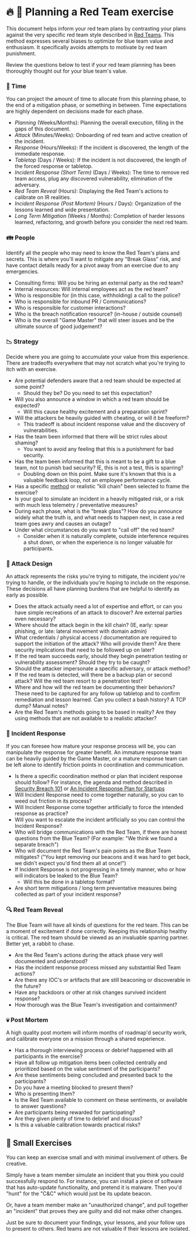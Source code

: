 # :fire: :fire_engine: Planning a Red Team exercise
This document helps inform your red team plans by contrasting your plans against the very specific red team style described in [Red Teams](https://medium.com/starting-up-security/red-teams-6faa8d95f602). This method expresses several biases to optimize for blue team value and enthusiasm. It specifically avoids attempts to motivate by red team punishment.

Review the questions below to test if your red team planning has been thoroughly thought out for your blue team's value.

### :date: Time
You can project the amount of time to allocate from this planning phase, to the end of a mitigation phase, or something in between. Time expectations are highly dependent on decisions made for each phase.

- *Planning* (Weeks/Months): Planning the overall execution, filling in the gaps of this document.
- *Attack* (Minutes/Weeks): Onboarding of red team and active creation of the incident.
- *Response* (Hours/Weeks): If the incident is discovered, the length of the immediate response.
- *Tabletop* (Days / Weeks): If the incident is not discovered, the length of the forced response or tabletop.  
- *Incident Response (Short Term)* (Days / Weeks): The time to remove red team access, plug any discovered vulnerability, elimination of the adversary.
- *Red Team Reveal* (Hours): Displaying the Red Team's actions to calibrate on IR realities.
- *Incident Response (Post Mortem)* (Hours / Days): Organization of the lessons learned and wide presentation.
- *Long Term Mitigation* (Weeks / Months): Completion of harder lessons learned, refactoring, and growth before you consider the next red team.

### :family: People
Identify all the people who may need to know the Red Team's plans and secrets. This is where you'll want to mitigate any "Break Glass" risk, and have contact details ready for a pivot away from an exercise due to any emergencies.
- Consulting firms: Will you be hiring an external party as the red team?
- Internal resources: Will internal employees act as the red team?
- Who is responsible for (in this case, withholding) a call to the police?
- Who is responsible for inbound PR / Communications?
- Who is responsible for customer interactions?
- Who is the breach notification resource? (in-house / outside counsel)
- Who is the overall "Game Master" that will steer issues and be the ultimate source of good judgement?

### :chart_with_downwards_trend: Strategy
Decide where you are going to accumulate your value from this experience. There are tradeoffs everywhere that may not scratch what you're trying to itch with an exercise.
- Are potential defenders aware that a red team should be expected at some point?
  - Should they be? Do you need to set this expectation?
- Will you also announce a window in which a red team should be expected?
  - Will this cause healthy excitement and a preparation sprint?
- Will the attackers be heavily guided with cheating, or will it be freeform?
  - This tradeoff is about incident response value and the discovery of vulnerabilities.
- Has the team been informed that there will be strict rules about shaming?
  - You want to avoid any feeling that this is a punishment for bad security.
- Has the team been informed that this is meant to be a gift to a blue team, not to punish bad security? IE, this is not a test, this is sparring?
  - Doubling down on this point. Make sure it's known that this is a valuable feedback loop, not an employee performance cycle.
- Has a specific [method](https://attack.mitre.org/wiki/Main_Page) or realistic "kill chain" been selected to frame the exercise?
- Is your goal to simulate an incident in a heavily mitigated risk, or a risk with much less telemetry / preventative measures?
- During each phase, what is the "break glass"? How do you announce widely what the truth is, and what needs to happen next, in case a red team goes awry and causes an outage?
- Under what circumstances do you want to "call off" the red team?
  - Consider when it is naturally complete, outside interference requires a shut down, or when the experience is no longer valuable for participants.

### :wrench: Attack Design
An attack represents the risks you're trying to mitigate, the incident you're trying to handle, or the individuals you're hoping to include on the response. These decisions all have planning burdens that are helpful to identify as early as possible.
- Does the attack actually need a lot of expertise and effort, or can you have simple recreations of an attack to discover? Are external parties even necessary?
- Where should the attack begin in the kill chain? (IE, early: spear phishing, or late: lateral movement with domain admin)
- What credentials / physical access / documentation are required to support the initiation of the attack? Who will provide them? Are there security implications that need to be followed up on later?
- If the red team succeeds early, should they begin penetration testing or vulnerability assessment? Should they try to be caught?
- Should the attacker impersonate a specific adversary, or attack method?
- If the red team is detected, will there be a backup plan or second attack? Will the red team resort to a penetration test?
- Where and how will the red team be documenting their behaviors? These need to be captured for any follow up tabletop and to confirm remediation and lesson learned. Can you collect a bash history? A TCP dump? Manual notes?
- Are the Red Team's methods going to be based in reality? Are they using methods that are not available to a realistic attacker?

### :rotating_light: Incident Response
If you can foresee how mature your response process will be, you can manipulate the response for greater benefit. An immature response team can be heavily guided by the Game Master, or a mature response team can be left alone to identify friction points in coordination and communication.
- Is there a specific coordination method or plan that incident response should follow? For instance, the agenda and method described in [Security Breach 101](https://medium.com/starting-up-security/security-breach-101-b0f7897c027c) or [An Incident Response Plan for Startups](https://github.com/magoo/Incident-Response-Plan/blob/master/EXAMPLE.md)
- Will Incident Response need to come together naturally, so you can to weed out friction in its process?
- Will Incident Response come together artificially to force the intended response as practice?
- Will you want to escalate the incident artificially so you can control the Incident Response?
- Who will bridge communications with the Red Team, if there are honest questions from the Blue Team? (For example: "We think we found a separate breach")
- Who will document the Red Team's pain points as the Blue Team mitigates? ("You kept removing our beacons and it was hard to get back, we didn't expect you'd find them all at once!")
- If Incident Response is not progressing in a timely manner, who or how will indicators be leaked to the Blue Team?
  - Will this be done in a tabletop format?
- Are short term mitigations / long term preventative measures being collected as part of your incident response?

### :mag: Red Team Reveal
The Blue Team will have all kinds of questions for the red team. This can be a moment of excitement if done correctly. Keeping this relationship healthy is critical. The red team should be viewed as an invaluable sparring partner. Better yet, a rabbit to chase.
- Are the Red Team's actions during the attack phase very well documented and understood?
- Has the incident response process missed any substantial Red Team actions?
- Are there any IOC's or artifacts that are still beaconing or discoverable in the future?
- Have any backdoors or other at risk changes survived incident response?
- How thorough was the Blue Team's investigation and containment?

### :skull: Post Mortem
A high quality post mortem will inform months of roadmap'd security work, and calibrate everyone on a mission through a shared experience.
- Has a thorough interviewing process or debrief happened with all participants in the exercise?
- Have all follow up mitigation items been collected centrally and prioritized based on the value sentiment of the participants?
- Are these sentiments being concluded and presented back to the participants?
- Do you have a meeting blocked to present them?
- Who is presenting them?
- Is the Red Team available to comment on these sentiments, or available to answer questions?
- Are participants being rewarded for participating?
- Are they given plenty of time to debrief and discuss?
- Is this a valuable calibration towards practical risks?

## :baby: Small Exercises
You can keep an exercise small and with minimal involvement of others. Be creative.

Simply have a team member simulate an incident that you think you could successfully respond to. For instance, you can install a piece of software that has auto-update functionality, and pretend it is malware. Then you'd "hunt" for the "C&C" which would just be its update beacon.

Or, have a team member make an "unauthorized change", and pull together an "incident" that proves they are guilty and did not make other changes.

Just be sure to document your findings, your lessons, and your follow ups to present to others. Red teams are not valuable if their lessons are isolated.
